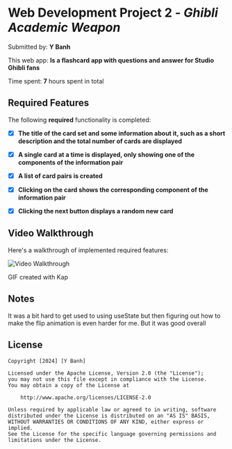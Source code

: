 # Web Development Project 2 - *Ghibli Academic Weapon*

Submitted by: **Y Banh**

This web app: **Is a flashcard app with questions and answer for Studio Ghibli fans**

Time spent: **7** hours spent in total

## Required Features

The following **required** functionality is completed:

- [x] **The title of the card set and some information about it, such as a short description and the total number of cards are displayed**
- [x] **A single card at a time is displayed, only showing one of the components of the information pair**
- [x] **A list of card pairs is created**
- [x] **Clicking on the card shows the corresponding component of the information pair**
- [x] **Clicking the next button displays a random new card**


## Video Walkthrough

Here's a walkthrough of implemented required features:

<img src='https://imgur.com/WosupgL.gif' title='Video Walkthrough' width='' alt='Video Walkthrough' />

GIF created with Kap  

## Notes

It was a bit hard to get used to using useState but then figuring out how to make the flip animation is even harder for me. But it was good overall

## License

    Copyright [2024] [Y Banh]

    Licensed under the Apache License, Version 2.0 (the "License");
    you may not use this file except in compliance with the License.
    You may obtain a copy of the License at

        http://www.apache.org/licenses/LICENSE-2.0

    Unless required by applicable law or agreed to in writing, software
    distributed under the License is distributed on an "AS IS" BASIS,
    WITHOUT WARRANTIES OR CONDITIONS OF ANY KIND, either express or implied.
    See the License for the specific language governing permissions and
    limitations under the License.

